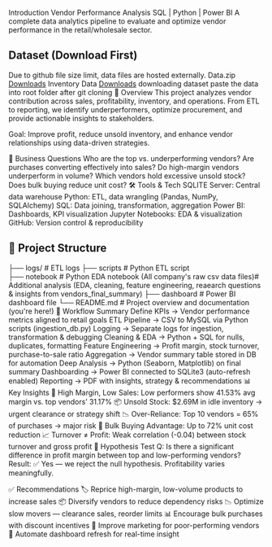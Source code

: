 Introduction
Vendor Performance Analysis
SQL | Python | Power BI
A complete data analytics pipeline to evaluate and optimize vendor performance in the retail/wholesale sector.
## Dataset (Download First)
Due to github file size limit, data files are hosted externally.
Data.zip [Downloads](https://drive.google.com/file/d/1D3nMF2WQzqKRh2SNjNZPqZ-t2plGBSOn/view?usp=sharing)
Inventory Data [Downloads](https://drive.google.com/file/d/1w_Fk6CFP3UyEFQjDyXyMUUygHbrz2GBm/view?usp=sharing)
 downloading dataset paste the data into root folder after git cloning
🚀 Overview
This project analyzes vendor contribution across sales, profitability, inventory, and operations. From ETL to reporting, we identify underperformers, optimize procurement, and provide actionable insights to stakeholders.

Goal: Improve profit, reduce unsold inventory, and enhance vendor relationships using data-driven strategies.

📌 Business Questions
Who are the top vs. underperforming vendors?
Are purchases converting effectively into sales?
Do high-margin vendors underperform in volume?
Which vendors hold excessive unsold stock?
Does bulk buying reduce unit cost?
🛠 Tools & Tech
SQLITE Server: Central data warehouse
Python: ETL, data wrangling (Pandas, NumPy, SQLAlchemy)
SQL: Data joining, transformation, aggregation
Power BI: Dashboards, KPI visualization
Jupyter Notebooks: EDA & visualization
GitHub: Version control & reproducibility
## 📁 Project Structure
├── logs/          # ETL logs 
├── scripts        # Python ETL script     
├── notebook       # Python EDA notebook (All company's raw csv data files)# Additional analysis (EDA, cleaning, feature engineering, reaearch questions & insights from vendors_final_summary)
├── dashboard      # Power BI dashboard file
└── README.md      # Project overview and documentation (you're here!)
🔄 Workflow Summary
Define KPIs → Vendor performance metrics aligned to retail goals
ETL Pipeline → CSV to MySQL via Python scripts (ingestion_db.py)
Logging → Separate logs for ingestion, transformation & debugging
Cleaning & EDA → Python + SQL for nulls, duplicates, formatting
Feature Engineering → Profit margin, stock turnover, purchase-to-sale ratio
Aggregation → Vendor summary table stored in DB for automation
Deep Analysis → Python (Seaborn, Matplotlib) on final summary
Dashboarding → Power BI connected to SQLite3 (auto-refresh enabled)
Reporting → PDF with insights, strategy & recommendations
📊 Key Insights
🔴 High Margin, Low Sales: Low performers show 41.53% avg margin vs. top vendors’ 31.17%
📦 Unsold Stock: $2.69M in idle inventory → urgent clearance or strategy shift
📉 Over-Reliance: Top 10 vendors = 65% of purchases → major risk
💸 Bulk Buying Advantage: Up to 72% unit cost reduction
📈 Turnover ≠ Profit: Weak correlation (-0.04) between stock turnover and gross profit
🧪 Hypothesis Test
Q: Is there a significant difference in profit margin between top and low-performing vendors?
Result: ✅ Yes — we reject the null hypothesis. Profitability varies meaningfully.

✅ Recommendations
🏷 Reprice high-margin, low-volume products to increase sales
📦 Diversify vendors to reduce dependency risks
📉 Optimize slow movers — clearance sales, reorder limits
📊 Encourage bulk purchases with discount incentives
📣 Improve marketing for poor-performing vendors
🔄 Automate dashboard refresh for real-time insight

